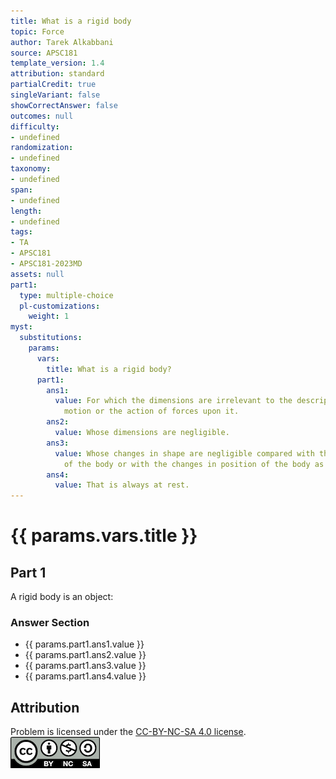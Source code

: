 ```yaml
---
title: What is a rigid body
topic: Force
author: Tarek Alkabbani
source: APSC181
template_version: 1.4
attribution: standard
partialCredit: true
singleVariant: false
showCorrectAnswer: false
outcomes: null
difficulty:
- undefined
randomization:
- undefined
taxonomy:
- undefined
span:
- undefined
length:
- undefined
tags:
- TA
- APSC181
- APSC181-2023MD
assets: null
part1:
  type: multiple-choice
  pl-customizations:
    weight: 1
myst:
  substitutions:
    params:
      vars:
        title: What is a rigid body?
      part1:
        ans1:
          value: For which the dimensions are irrelevant to the description of its
            motion or the action of forces upon it.
        ans2:
          value: Whose dimensions are negligible.
        ans3:
          value: Whose changes in shape are negligible compared with the overall dimensions
            of the body or with the changes in position of the body as a whole.
        ans4:
          value: That is always at rest.
---
```

# {{ params.vars.title }}

## Part 1

A rigid body is an object:

### Answer Section

- {{ params.part1.ans1.value }}
- {{ params.part1.ans2.value }}
- {{ params.part1.ans3.value }}
- {{ params.part1.ans4.value }}

## Attribution

Problem is licensed under the [CC-BY-NC-SA 4.0 license](https://creativecommons.org/licenses/by-nc-sa/4.0/).<br> ![The Creative Commons 4.0 license requiring attribution-BY, non-commercial-NC, and share-alike-SA license.](https://raw.githubusercontent.com/firasm/bits/master/by-nc-sa.png)